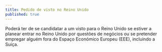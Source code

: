 ```yaml
---
title: Pedido de visto no Reino Unido 
published: true
---
```

Poderá ter de se candidatar a um visto para o Reino Unido se estiver a planear entrar no Reino Unido por questões de negócios ou se pretender empregar alguém fora do Espaço Económico Europeu (EEE), incluindo a Suíça.